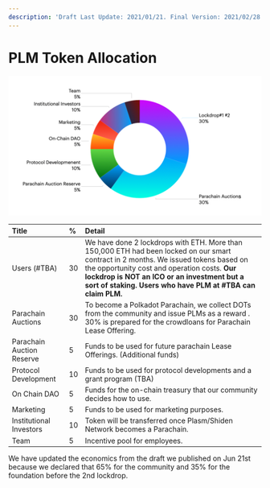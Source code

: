 ```yaml
---
description: 'Draft Last Update: 2021/01/21. Final Version: 2021/02/28'
---
```


# PLM Token Allocation



![](../../.gitbook/assets/screen-shot-2021-03-28-at-1.09.20.png)

| Title | % | Detail |
| :--- | :--- | :--- |
| Users \(\#TBA\) | 30 | We have done 2 lockdrops with ETH. More than 150,000 ETH had been locked on our smart contract in 2 months. We issued tokens based on the opportunity cost and operation costs. **Our lockdrop is NOT an ICO or an investment but a sort of staking. Users  who have PLM at \#TBA can claim PLM.** |
| Parachain Auctions | 30 | To become a Polkadot Parachain, we collect DOTs from the community and issue PLMs as a reward . 30% is prepared for the crowdloans for Parachain Lease Offering.  |
| Parachain Auction Reserve | 5 | Funds to be used for future parachain Lease Offerings. \(Additional funds\) |
| Protocol Development | 10 | Funds to be used for protocol developments and a grant program \(TBA\) |
| On Chain DAO | 5 | Funds for the on-chain treasury that our community decides how to use.  |
| Marketing | 5 | Funds to be used for marketing purposes. |
| Institutional Investors | 10 | Token will be transferred once  Plasm/Shiden Network becomes a Parachain.  |
| Team | 5 | Incentive pool for employees.  |

We have updated the economics from the draft we published on Jun 21st because we declared that 65% for the community and 35% for the foundation before the 2nd lockdrop.  

